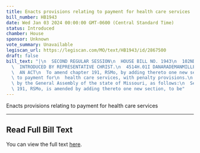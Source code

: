 ```yaml
---
title: Enacts provisions relating to payment for health care services
bill_number: HB1943
date: Wed Jan 03 2024 00:00:00 GMT-0600 (Central Standard Time)
status: Introduced
chamber: House
sponsor: Unknown
vote_summary: Unavailable
legiscan_url: https://legiscan.com/MO/text/HB1943/id/2867500
draft: false
bill_text: "|\n  SECOND REGULAR SESSION\n  HOUSE BILL NO. 1943\n  102ND GENERAL ASSEMBLY\n\
  \  INTRODUCED BY REPRESENTATIVE CHRIST.\n  4514H.01I DANARADEMANMILLER,ChiefClerk\n\
  \  AN ACT\n  To amend chapter 191, RSMo, by adding thereto one new section relating\
  \ to payment for\n  health care services, with penalty provisions.\n  Be it enacted\
  \ by the General Assembly of the state of Missouri, as follows:\n  Section A. Chapter\
  \ 191, RSMo, is amended by adding thereto one new section, to be"
---
```

Enacts provisions relating to payment for health care services

---

## Read Full Bill Text

You can view the full text [here](https://legiscan.com/MO/text/HB1943/id/2867500).
